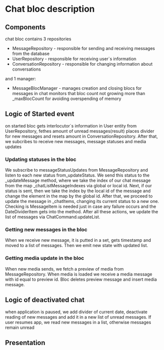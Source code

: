 # Chat bloc description 
## Components 
chat bloc contains 3 repositories 

+ MessageRepository - responsible for sending and receiving messages from the database
+ UserRepository - responsible for receiving user`s information
+ ConversationRepository - responsible for changing information about conversations 

and 1 manager: 

+ MessageBlocManager - manages creation and closing blocs for messages in chat monitors that bloc count not growing more than _maxBlocCount  for avoiding overspending of memory

## Logic of Started event 
on started bloc gets interlocutor`s information in User entity from UserRepository, fethes amount of unread messages(result) places divider for new messages and resets amount in ConversationRepository. After that, we subcribes to receive new messages, message statuses and media updates 

### Updating statuses in the bloc
 We subscribe to messageStatusUpdates from MessageRepository and listen to each new status from_updateStatus. We send this status to the _updateMessage method, where we take the index of our chat message from the map _chatListMessageIndexes via global or local id. 
Next, if our status is sent, then we take the index by the local id of the message and change the element in the map by the global id.
After that, we proceed to update the message in _chatItems, changing its current status to a new one. Checking is MessageItem
is needed just in case any failure occurs and the DateDividerItem gets into the method.
After all these actions, we update the list of messages via ChatCommand.updateList.

### Getting new messages in the bloc
When we receive new message, it is putted in a set, gets timestamp and moved to a list of messages. Then we emit new state with updated list.
### Getting media update in the bloc
When new media sends, we fetch a preview of media from MessageRepository. When media is loaded we receive a media message with id equal to preview id. Bloc deletes preview message and insert media message. 

## Logic of deactivated chat
when application is paused, we add divider of current date, deactivate reading of new messages and add it in a new list of unread messages. If user resumes app, we read new messages in a list, otherwise messages remain unread

## Presentation 
